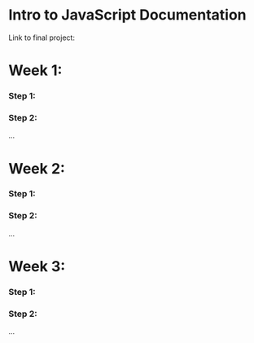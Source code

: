 # Intro to JavaScript Documentation

Link to final project: 

# Week 1:

### Step 1:

### Step 2:

...

# Week 2:

### Step 1:

### Step 2:

...

# Week 3:

### Step 1:

### Step 2:

...